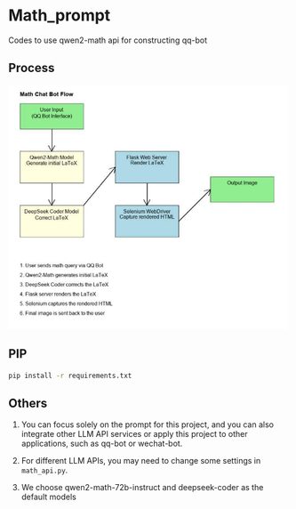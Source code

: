 # Math_prompt
Codes to use qwen2-math api for constructing qq-bot

## Process

![Flowchart](./flow.jpg)

## PIP
```bash
pip install -r requirements.txt
```

## Others

1. You can focus solely on the prompt for this project, and you can also integrate other LLM API services or apply this project to other applications, such as qq-bot or wechat-bot.

2. For different LLM APIs, you may need to change some settings in `math_api.py`.

3. We choose qwen2-math-72b-instruct and deepseek-coder as the default models
